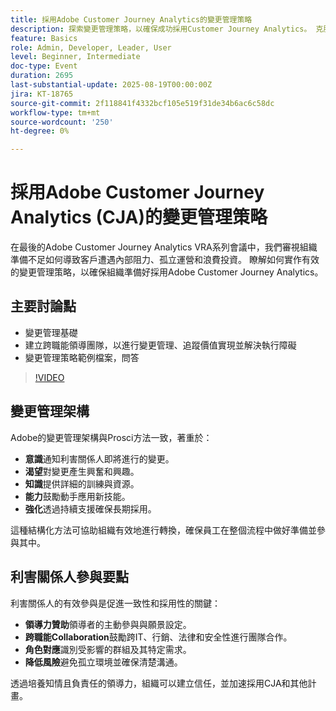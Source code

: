 ```yaml
---
title: 採用Adobe Customer Journey Analytics的變更管理策略
description: 探索變更管理策略，以確保成功採用Customer Journey Analytics。 克服阻力、協調團隊，並有效追蹤價值實現。
feature: Basics
role: Admin, Developer, Leader, User
level: Beginner, Intermediate
doc-type: Event
duration: 2695
last-substantial-update: 2025-08-19T00:00:00Z
jira: KT-18765
source-git-commit: 2f118841f4332bcf105e519f31de34b6ac6c58dc
workflow-type: tm+mt
source-wordcount: '250'
ht-degree: 0%

---
```



# 採用Adobe Customer Journey Analytics (CJA)的變更管理策略

在最後的Adobe Customer Journey Analytics VRA系列會議中，我們審視組織準備不足如何導致客戶遭遇內部阻力、孤立運營和浪費投資。 瞭解如何實作有效的變更管理策略，以確保組織準備好採用Adobe Customer Journey Analytics。

## 主要討論點

* 變更管理基礎
* 建立跨職能領導團隊，以進行變更管理、追蹤價值實現並解決執行障礙
* 變更管理策略範例檔案，問答

>[!VIDEO](https://video.tv.adobe.com/v/3470851/?learn=on&enablevpops)

## 變更管理架構

Adobe的變更管理架構與Prosci方法一致，著重於：

* **意識**&#x200B;通知利害關係人即將進行的變更。
* **渴望**&#x200B;對變更產生興奮和興趣。
* **知識**&#x200B;提供詳細的訓練與資源。
* **能力**&#x200B;鼓勵動手應用新技能。
* **強化**&#x200B;透過持續支援確保長期採用。

這種結構化方法可協助組織有效地進行轉換，確保員工在整個流程中做好準備並參與其中。

## 利害關係人參與要點

利害關係人的有效參與是促進一致性和採用性的關鍵：

* **領導力贊助**&#x200B;領導者的主動參與與願景設定。
* **跨職能Collaboration**&#x200B;鼓勵跨IT、行銷、法律和安全性進行團隊合作。
* **角色對應**&#x200B;識別受影響的群組及其特定需求。
* **降低風險**&#x200B;避免孤立環境並確保清楚溝通。

透過培養知情且負責任的領導力，組織可以建立信任，並加速採用CJA和其他計畫。